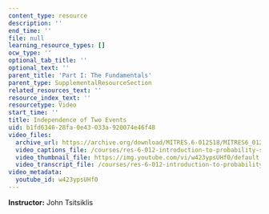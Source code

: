 ```yaml
---
content_type: resource
description: ''
end_time: ''
file: null
learning_resource_types: []
ocw_type: ''
optional_tab_title: ''
optional_text: ''
parent_title: 'Part I: The Fundamentals'
parent_type: SupplementalResourceSection
related_resources_text: ''
resource_index_text: ''
resourcetype: Video
start_time: ''
title: Independence of Two Events
uid: b1fd6346-28fa-0e43-033a-920074e46f48
video_files:
  archive_url: https://archive.org/download/MITRES.6-012S18/MITRES6_012S18_L03-03_300k.mp4
  video_captions_file: /courses/res-6-012-introduction-to-probability-spring-2018/fe2bbc14662150d8b05d5bfd3acd77dd_w423ypsUHf0.vtt
  video_thumbnail_file: https://img.youtube.com/vi/w423ypsUHf0/default.jpg
  video_transcript_file: /courses/res-6-012-introduction-to-probability-spring-2018/b055f97edfbcec06c9092c2e0a6af712_w423ypsUHf0.pdf
video_metadata:
  youtube_id: w423ypsUHf0
---
```


**Instructor:** John Tsitsiklis



